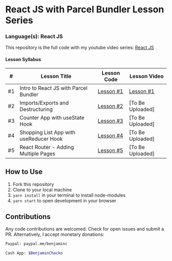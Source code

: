 # React JS with Parcel Bundler Lesson Series
### Language(s): React JS

This repository is the full code with my youtube video series: [React JS](https://www.youtube.com/playlist?list=PLWUQJ519A7tdSDCeS729NLUAcLW81sLIH)

#### Lesson Syllabus

<table>
    <thead>
        <tr>
            <th>#</th>
            <th>Lesson Title</th>
            <th>Lesson Code</th>
            <th>Lesson Video</th>
        </tr>
    </thead>
    <tbody>
        <tr>
            <td>#1</td>
            <td>Intro to React JS with Parcel Bundler </td>
            <td><a href="https://github.com/benjaminchacko/reactjs-lesson-series/tree/lesson-1">Lesson #1</a></td>
            <td><a href="https://youtu.be/cuSKfjoi_0M">Lesson #1</a></td>
        </tr>
        <tr>
            <td>#2</td>
            <td>Imports/Exports and Destructuring</td>
            <td><a href="https://github.com/benjaminchacko/reactjs-lesson-series/tree/lesson-2">Lesson #2</a> </td>
            <td>[To Be Uploaded]</td>
        </tr>
        <tr>
            <td>#3</td>
            <td>Counter App with useState Hook</td>
            <td><a href="https://github.com/benjaminchacko/reactjs-lesson-series/tree/lesson-3">Lesson #3</a> </td>
            <td>[To Be Uploaded]</td>
        </tr>
         <tr>
            <td>#4</td>
            <td>Shopping List App with useReducer Hook</td>
            <td> <a href="https://github.com/benjaminchacko/reactjs-lesson-series/tree/lesson-4">Lesson #4</a> </td>
            <td>[To Be Uploaded]</td>
        </tr>
         <tr>
            <td>#5</td>
            <td>React Router - Adding Multiple Pages</td>
            <td><a href="https://github.com/benjaminchacko/reactjs-lesson-series/tree/lesson-5">Lesson #5</a> </td>
            <td>[To Be Uploaded]</td>
        </tr>
    </tbody>
</table>


  
## How to Use
1. Fork this repository
2. Clone to your local machine
3. `yarn install` in your terminal to install node-modules
4. `yarn start` to open development in your browser


## Contributions

Any code contributions are welcomed. Check for open issues and submit a PR. Alternatively, I accept monetary donations:

```bash
Paypal: paypal.me/benjaminc
```
```bash
Cash App: $BenjaminChacko
```
